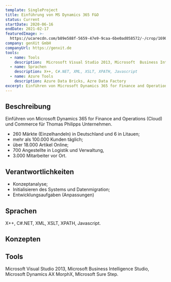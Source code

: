 ```yaml
---
template: SingleProject
title: Einführung von MS Dynamics 365 F&O
status: Current
startDate: 2020-06-16
endDate: 2021-02-17
featuredImage: >-
  https://ucarecdn.com/b89e588f-5659-47e9-9caa-6be0ad058572/-/crop/1690x1728/0,638/-/preview/
company: genXit GmbH
companyUrl: https://genxit.de
tools: 
  - name: Tools
    description:  Microsoft Visual Studio 2013, Microsoft  Business Intelligence Studio, Microsoft Dynamics AX MorphX, MIcrosoft Sure Step.
  - name: Sprachen
    description: X++, C#.NET, XML, XSLT, XPATH, Javascript
  - name: Azure Tools
    description: Azure Data Bricks, Azre Data Factory
excerpt: Einführen von Microsoft Dynamics 365 for Finance and Operations (Cloud) und Commerce für Thomas Philipps Unternehmen
---
```

## Beschreibung

Einführen von Microsoft Dynamics 365 for Finance and Operations (Cloud) und Commerce für Thomas Philipps Unternehmen.

* 260 Märkte (Einzelhandeln) in Deutschland und 6 in Litauen;
* mehr als 100.000 Kunden täglich;
* über 18.000 Artikel Online;
* 700 Angestellte in Logistik und Verwaltung,
* 3.000 Mitarbeiter vor Ort.

## Verantwortlichkeiten

* Konzeptanalyse;
* Initialisieren des Systems und Datenmigration;
* Entwicklungsaufgaben (Anpassungen)
  
## Sprachen

X++, C#.NET, XML, XSLT, XPATH, Javascript.

## Konzepten

## Tools

Microsoft Visual Studio 2013, Microsoft  Business Intelligence Studio, Microsoft Dynamics AX MorphX, MIcrosoft Sure Step.
